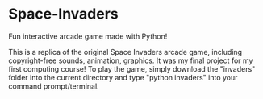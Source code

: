 # Space-Invaders
Fun interactive arcade game made with Python!

This is a replica of the original Space Invaders arcade game, including copyright-free sounds, animation, graphics. It was my final project for my first computing course! To play the game, simply download the "invaders" folder into the current directory and type "python invaders" into your command prompt/terminal. 
